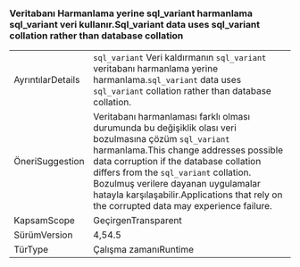 ### <a name="sqlvariant-data-uses-sqlvariant-collation-rather-than-database-collation"></a><span data-ttu-id="d7ad1-101">Veritabanı Harmanlama yerine sql_variant harmanlama sql_variant veri kullanır.</span><span class="sxs-lookup"><span data-stu-id="d7ad1-101">Sql_variant data uses sql_variant collation rather than database collation</span></span>

|   |   |
|---|---|
|<span data-ttu-id="d7ad1-102">Ayrıntılar</span><span class="sxs-lookup"><span data-stu-id="d7ad1-102">Details</span></span>|<span data-ttu-id="d7ad1-103"><code>sql_variant</code> Veri kaldırmanın <code>sql_variant</code> veritabanı harmanlama yerine harmanlama.</span><span class="sxs-lookup"><span data-stu-id="d7ad1-103"><code>sql_variant</code> data uses <code>sql_variant</code> collation rather than database collation.</span></span>|
|<span data-ttu-id="d7ad1-104">Öneri</span><span class="sxs-lookup"><span data-stu-id="d7ad1-104">Suggestion</span></span>|<span data-ttu-id="d7ad1-105">Veritabanı harmanlaması farklı olması durumunda bu değişiklik olası veri bozulmasına çözüm <code>sql_variant</code> harmanlama.</span><span class="sxs-lookup"><span data-stu-id="d7ad1-105">This change addresses possible data corruption if the database collation differs from the <code>sql_variant</code> collation.</span></span> <span data-ttu-id="d7ad1-106">Bozulmuş verilere dayanan uygulamalar hatayla karşılaşabilir.</span><span class="sxs-lookup"><span data-stu-id="d7ad1-106">Applications that rely on the corrupted data may experience failure.</span></span>|
|<span data-ttu-id="d7ad1-107">Kapsam</span><span class="sxs-lookup"><span data-stu-id="d7ad1-107">Scope</span></span>|<span data-ttu-id="d7ad1-108">Geçirgen</span><span class="sxs-lookup"><span data-stu-id="d7ad1-108">Transparent</span></span>|
|<span data-ttu-id="d7ad1-109">Sürüm</span><span class="sxs-lookup"><span data-stu-id="d7ad1-109">Version</span></span>|<span data-ttu-id="d7ad1-110">4,5</span><span class="sxs-lookup"><span data-stu-id="d7ad1-110">4.5</span></span>|
|<span data-ttu-id="d7ad1-111">Tür</span><span class="sxs-lookup"><span data-stu-id="d7ad1-111">Type</span></span>|<span data-ttu-id="d7ad1-112">Çalışma zamanı</span><span class="sxs-lookup"><span data-stu-id="d7ad1-112">Runtime</span></span>|

